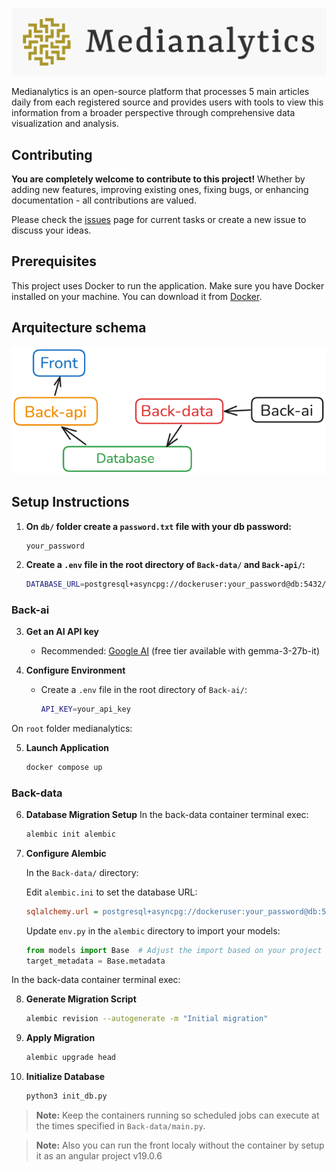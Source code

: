 ![alt text](./Front/public/assets/full-logo.png)

Medianalytics is an open-source platform that processes 5 main articles daily from each registered source and provides users with tools to view this information from a broader perspective through comprehensive data visualization and analysis.

## Contributing

**You are completely welcome to contribute to this project!** Whether by adding new features, improving existing ones, fixing bugs, or enhancing documentation - all contributions are valued.

Please check the [issues](https://github.com/alebels/medianalytics/issues) page for current tasks or create a new issue to discuss your ideas.

## Prerequisites

This project uses Docker to run the application. Make sure you have Docker installed on your machine.
You can download it from [Docker](https://www.docker.com/get-started).

## Arquitecture schema
![alt text](./Front/public/assets/arquitecture-schema.png)

## Setup Instructions

1. **On `db/` folder create a `password.txt` file with your db password:**
   ```
   your_password
   ```

2. **Create a `.env` file in the root directory of `Back-data/` and `Back-api/`:**
   ```sh
   DATABASE_URL=postgresql+asyncpg://dockeruser:your_password@db:5432/medianalytics
   ```

### Back-ai

3. **Get an AI API key**

   - Recommended: [Google AI](https://ai.google.dev/) (free tier available with gemma-3-27b-it)

4. **Configure Environment**
   - Create a `.env` file in the root directory of `Back-ai/`:
     ```sh
     API_KEY=your_api_key
     ```


On `root` folder medianalytics:

5. **Launch Application**
   ```sh
   docker compose up
   ```

### Back-data

6. **Database Migration Setup**
In the back-data container terminal exec:

   ```sh
   alembic init alembic
   ```

7. **Configure Alembic**

   In the `Back-data/` directory:

   Edit `alembic.ini` to set the database URL:
   ```ini
   sqlalchemy.url = postgresql+asyncpg://dockeruser:your_password@db:5432/medianalytics
   ```

   Update `env.py` in the `alembic` directory to import your models:
   ```python
   from models import Base  # Adjust the import based on your project structure
   target_metadata = Base.metadata
   ```

In the back-data container terminal exec:

8. **Generate Migration Script**

   ```sh
   alembic revision --autogenerate -m "Initial migration"
   ```

9. **Apply Migration**

   ```sh
   alembic upgrade head
   ```

10. **Initialize Database**
      ```sh
      python3 init_db.py
      ```


> **Note:** Keep the containers running so scheduled jobs can execute at the times specified in `Back-data/main.py`.

> **Note:** Also you can run the front localy without the container by setup it as an angular project v19.0.6

